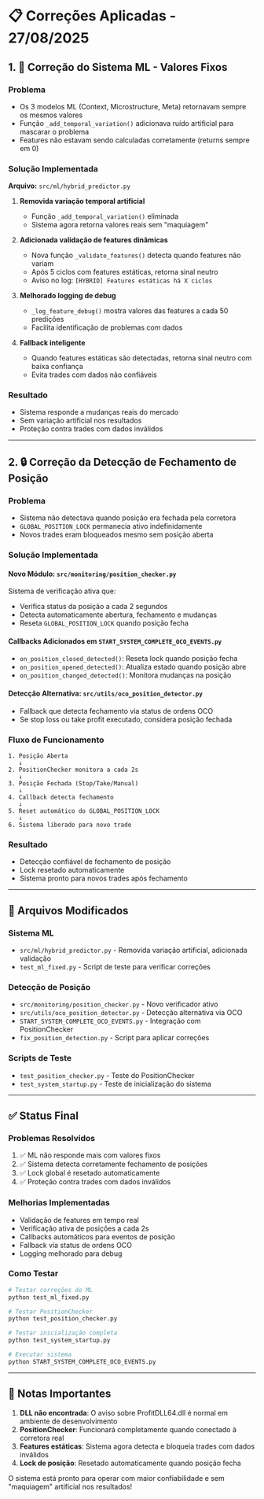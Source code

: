 # 📋 Correções Aplicadas - 27/08/2025

## 1. 🧠 Correção do Sistema ML - Valores Fixos

### Problema
- Os 3 modelos ML (Context, Microstructure, Meta) retornavam sempre os mesmos valores
- Função `_add_temporal_variation()` adicionava ruído artificial para mascarar o problema
- Features não estavam sendo calculadas corretamente (returns sempre em 0)

### Solução Implementada
**Arquivo:** `src/ml/hybrid_predictor.py`

1. **Removida variação temporal artificial**
   - Função `_add_temporal_variation()` eliminada
   - Sistema agora retorna valores reais sem "maquiagem"

2. **Adicionada validação de features dinâmicas**
   - Nova função `_validate_features()` detecta quando features não variam
   - Após 5 ciclos com features estáticas, retorna sinal neutro
   - Aviso no log: `[HYBRID] Features estáticas há X ciclos`

3. **Melhorado logging de debug**
   - `_log_feature_debug()` mostra valores das features a cada 50 predições
   - Facilita identificação de problemas com dados

4. **Fallback inteligente**
   - Quando features estáticas são detectadas, retorna sinal neutro com baixa confiança
   - Evita trades com dados não confiáveis

### Resultado
- Sistema responde a mudanças reais do mercado
- Sem variação artificial nos resultados
- Proteção contra trades com dados inválidos

---

## 2. 🔒 Correção da Detecção de Fechamento de Posição

### Problema
- Sistema não detectava quando posição era fechada pela corretora
- `GLOBAL_POSITION_LOCK` permanecia ativo indefinidamente
- Novos trades eram bloqueados mesmo sem posição aberta

### Solução Implementada

#### Novo Módulo: `src/monitoring/position_checker.py`
Sistema de verificação ativa que:
- Verifica status da posição a cada 2 segundos
- Detecta automaticamente abertura, fechamento e mudanças
- Reseta `GLOBAL_POSITION_LOCK` quando posição fecha

#### Callbacks Adicionados em `START_SYSTEM_COMPLETE_OCO_EVENTS.py`
- `on_position_closed_detected()`: Reseta lock quando posição fecha
- `on_position_opened_detected()`: Atualiza estado quando posição abre
- `on_position_changed_detected()`: Monitora mudanças na posição

#### Detecção Alternativa: `src/utils/oco_position_detector.py`
- Fallback que detecta fechamento via status de ordens OCO
- Se stop loss ou take profit executado, considera posição fechada

### Fluxo de Funcionamento
```
1. Posição Aberta
   ↓
2. PositionChecker monitora a cada 2s
   ↓
3. Posição Fechada (Stop/Take/Manual)
   ↓
4. Callback detecta fechamento
   ↓
5. Reset automático do GLOBAL_POSITION_LOCK
   ↓
6. Sistema liberado para novo trade
```

### Resultado
- Detecção confiável de fechamento de posição
- Lock resetado automaticamente
- Sistema pronto para novos trades após fechamento

---

## 📁 Arquivos Modificados

### Sistema ML
- `src/ml/hybrid_predictor.py` - Removida variação artificial, adicionada validação
- `test_ml_fixed.py` - Script de teste para verificar correções

### Detecção de Posição
- `src/monitoring/position_checker.py` - Novo verificador ativo
- `src/utils/oco_position_detector.py` - Detecção alternativa via OCO
- `START_SYSTEM_COMPLETE_OCO_EVENTS.py` - Integração com PositionChecker
- `fix_position_detection.py` - Script para aplicar correções

### Scripts de Teste
- `test_position_checker.py` - Teste do PositionChecker
- `test_system_startup.py` - Teste de inicialização do sistema

---

## ✅ Status Final

### Problemas Resolvidos
1. ✅ ML não responde mais com valores fixos
2. ✅ Sistema detecta corretamente fechamento de posições
3. ✅ Lock global é resetado automaticamente
4. ✅ Proteção contra trades com dados inválidos

### Melhorias Implementadas
- Validação de features em tempo real
- Verificação ativa de posições a cada 2s
- Callbacks automáticos para eventos de posição
- Fallback via status de ordens OCO
- Logging melhorado para debug

### Como Testar
```bash
# Testar correções do ML
python test_ml_fixed.py

# Testar PositionChecker
python test_position_checker.py

# Testar inicialização completa
python test_system_startup.py

# Executar sistema
python START_SYSTEM_COMPLETE_OCO_EVENTS.py
```

---

## 📝 Notas Importantes

1. **DLL não encontrada**: O aviso sobre ProfitDLL64.dll é normal em ambiente de desenvolvimento
2. **PositionChecker**: Funcionará completamente quando conectado à corretora real
3. **Features estáticas**: Sistema agora detecta e bloqueia trades com dados inválidos
4. **Lock de posição**: Resetado automaticamente quando posição fecha

O sistema está pronto para operar com maior confiabilidade e sem "maquiagem" artificial nos resultados!